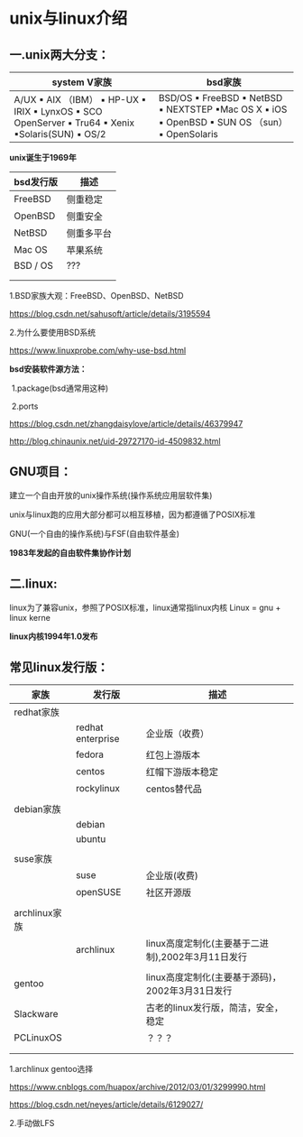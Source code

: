 # unix与linux介绍

## 一.unix两大分支：

| system V家族                                                 | bsd家族                                                      |
| ------------------------------------------------------------ | ------------------------------------------------------------ |
| A/UX  ▪ AIX （IBM） ▪ HP-UX  ▪ IRIX  ▪ LynxOS  ▪ SCO OpenServer  ▪ Tru64  ▪ Xenix  ▪Solaris(SUN) ▪ OS/2 | BSD/OS  ▪ FreeBSD  ▪ NetBSD ▪ NEXTSTEP  ▪Mac OS X  ▪ iOS ▪ OpenBSD  ▪ SUN OS （sun） ▪ OpenSolaris |

**unix诞生于1969年**

| bsd发行版 | 描述       |
| --------- | ---------- |
| FreeBSD   | 侧重稳定   |
| OpenBSD   | 侧重安全   |
| NetBSD    | 侧重多平台 |
| Mac OS    | 苹果系统   |
| BSD / OS  | ???        |
|           |            |
|           |            |

1.BSD家族大观：FreeBSD、OpenBSD、NetBSD

https://blog.csdn.net/sahusoft/article/details/3195594

2.为什么要使用BSD系统

https://www.linuxprobe.com/why-use-bsd.html

**bsd安装软件源方法：**

​		1.package(bsd通常用这种)

​		2.ports

https://blog.csdn.net/zhangdaisylove/article/details/46379947

http://blog.chinaunix.net/uid-29727170-id-4509832.html

## GNU项目：

建立一个自由开放的unix操作系统(操作系统应用层软件集)

unix与linux跑的应用大部分都可以相互移植，因为都遵循了POSIX标准

GNU(一个自由的操作系统)与FSF(自由软件基金)

**1983年发起的自由软件集协作计划**

## 二.linux:
linux为了兼容unix，参照了POSIX标准，linux通常指linux内核
Linux = gnu	+	linux kerne

**linux内核1994年1.0发布**

## 常见linux发行版：

| 家族          | 发行版            | 描述                                              |
| ------------- | ----------------- | ------------------------------------------------- |
| redhat家族    |                   |                                                   |
|               | redhat enterprise | 企业版（收费）                                    |
|               | fedora            | 红包上游版本                                      |
|               | centos            | 红帽下游版本稳定                                  |
|               | rockylinux        | centos替代品                                      |
|               |                   |                                                   |
| debian家族    |                   |                                                   |
|               | debian            |                                                   |
|               | ubuntu            |                                                   |
|               |                   |                                                   |
| suse家族      |                   |                                                   |
|               | suse              | 企业版(收费)                                      |
|               | openSUSE          | 社区开源版                                        |
|               |                   |                                                   |
| archlinux家族 |                   |                                                   |
|               | archlinux         | linux高度定制化(主要基于二进制),2002年3月11日发行 |
|               |                   |                                                   |
| gentoo        |                   | linux高度定制化(主要基于源码)，2002年3月31日发行  |
| Slackware     |                   | 古老的linux发行版，简洁，安全，稳定               |
| PCLinuxOS     |                   | ？？？                                            |
|               |                   |                                                   |
|               |                   |                                                   |

1.archlinux gentoo选择

https://www.cnblogs.com/huapox/archive/2012/03/01/3299990.html

https://blog.csdn.net/neyes/article/details/6129027/

2.手动做LFS